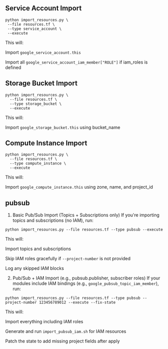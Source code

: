  Service Account Import
 -----------------------
 ```
python import_resources.py \
  --file resources.tf \
  --type service_account \
  --execute
```

This will:

Import `google_service_account.this`

Import all `google_service_account_iam_member["ROLE"]` if iam_roles is defined

Storage Bucket Import
---------------------

```
python import_resources.py \
  --file resources.tf \
  --type storage_bucket \
  --execute
```

This will:

Import `google_storage_bucket.this` using bucket_name

Compute Instance Import
------------------------

```
python import_resources.py \
  --file resources.tf \
  --type compute_instance \
  --execute
```

This will:

Import `google_compute_instance.this` using zone, name, and project_id

pubsub
--------

1. Basic Pub/Sub Import (Topics + Subscriptions only)
If you're importing topics and subscriptions (no IAM), run:

```
python import_resources.py --file resources.tf --type pubsub --execute
```

This will:

Import topics and subscriptions

Skip IAM roles gracefully if `--project-number` is not provided

Log any skipped IAM blocks

2. Pub/Sub + IAM Import (e.g., pubsub.publisher, subscriber roles)
If your modules include IAM bindings (e.g., `google_pubsub_topic_iam_member`), run:

```
python import_resources.py --file resources.tf --type pubsub --project-number 123456789012 --execute --fix-state
```

This will:

Import everything including IAM roles

Generate and run `import_pubsub_iam.sh` for IAM resources

Patch the state to add missing project fields after apply


